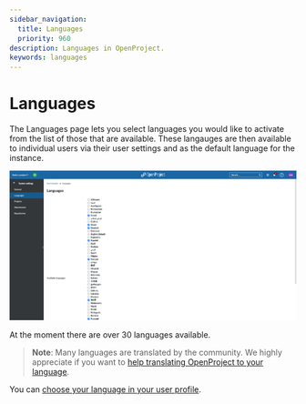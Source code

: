 ```yaml
---
sidebar_navigation:
  title: Languages
  priority: 960
description: Languages in OpenProject.
keywords: languages
---
```

# Languages

The Languages page lets you select languages you would like to activate from the list of those that are available. These langauges are then available to individual users via their user settings and as the default language for the instance.

![System Languages](openproject-system-languages.png)

At the moment there are over 30 languages available.

> **Note**: Many languages are translated by the community. We highly appreciate if you want to [help translating OpenProject to your language](../../../development/translate-openproject).

You can [choose your language in your user profile](../../../getting-started/my-account/#change-your-language).
